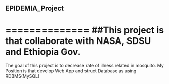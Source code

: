 ## EPIDEMIA_Project
==============
##This project is that collaborate with NASA, SDSU and Ethiopia Gov.
================
The goal of this project is to decrease rate of illness related in mosquito.
My Position is that develop Web App and struct Database as using RDBMS(MySQL)
